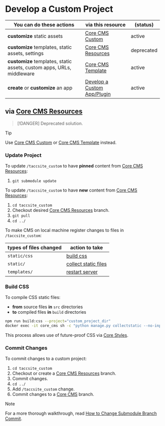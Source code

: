 # Develop a Custom Project

| You can do these actions | via this resource | (status) |
| - | - | - |
| **customize** static assets | [Core CMS Custom] | active |
| **customize** templates, static assets, settings | [Core CMS Resources](#via-core-cms-resources) | deprecated |
| **customize** templates, static assets, custom apps, URLs, middleware | [Core CMS Template] | active |
| **create** or **customize** an app | [Develop a Custom App/Plugin](./develop-custom-app.md) | active |

## via [Core CMS Resources]

> [!DANGER]
> Deprecated solution.

> [!TIP]
> Use [Core CMS Custom] or [Core CMS Template] instead.

### Update Project

To update `/taccsite_custom` to have **pinned** content from [Core CMS Resources]:

1. `git submodule update`

To update `/taccsite_custom` to have **new** content from [Core CMS Resources]:

1. `cd taccsite_custom`
2. Checkout desired [Core CMS Resources] branch.
3. `git pull`
4. `cd ../`

To make CMS on local machine register changes to files in `/taccsite_custom`:

| types of files changed | action to take |
| - | - |
| `static/css` | [build css] |
| `static/` | [collect static files] |
| `templates/` | [restart server] |

### Build CSS

To compile CSS static files:

- **from** source files **in** `src` directories
- **to** compiled files **in** `build` directories

```sh
npm run build:css --project="custom_project_dir"
docker exec -it core_cms sh -c "python manage.py collectstatic --no-input"

```

This process allows use of future-proof CSS via [Core Styles].

### Commit Changes

To commit changes to a custom project:

1. `cd taccsite_custom`
2. Checkout or create a [Core CMS Resources] branch.
3. Commit changes.
4. `cd ../`
5. Add `/taccsite_custom` change.
6. Commit changes to a [Core CMS] branch.

> [!NOTE]
> For a more thorough walkthrough, read [How to Change Submodule Branch Commit](https://github.com/TACC/Core-CMS/wiki/How-to-Change-Submodule-Branch-Commit).

<!-- Link Aliases -->

[Core CMS]: https://github.com/TACC/Core-CMS
[Core Styles]: https://github.com/TACC/Core-Styles
[Core CMS Custom]: https://github.com/TACC/Core-CMS-Custom
[Core CMS Resources]: https://github.com/TACC/Core-CMS-Resources
[Core CMS Template]: https://github.com/TACC/Core-CMS-Template

[restart server]: https://github.com/TACC/Core-CMS/wiki/How-to-Restart-the-CMS-Server
[collect static files]: ./develop-project.md#collect-static-files
[build css]: [#build-css]
